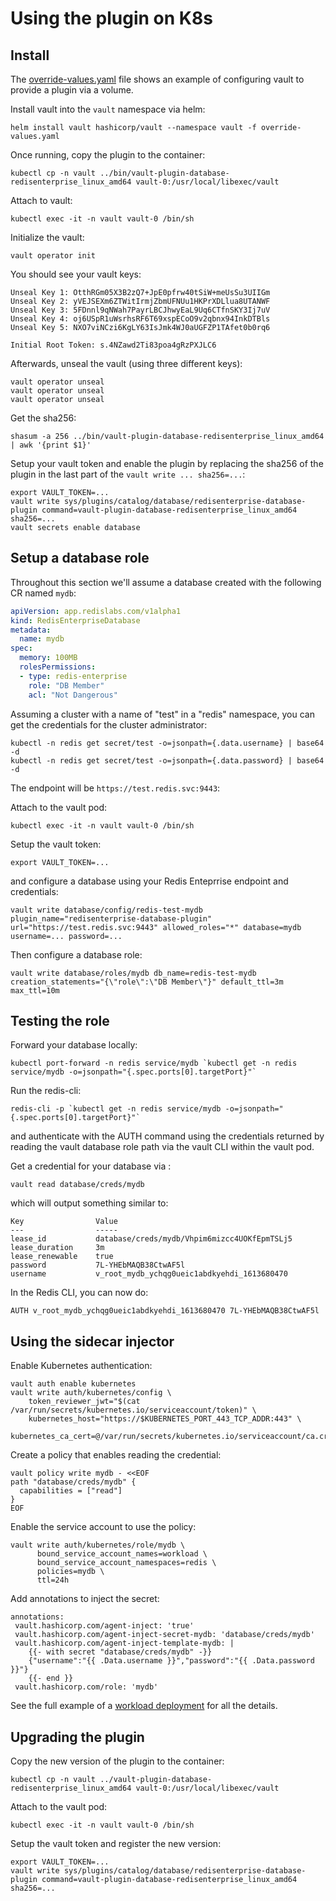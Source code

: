 # Using the plugin on K8s

## Install

The [override-values.yaml](../../examples/k8s/override-values.yaml) file shows an example of
configuring vault to provide a plugin via a volume.

Install vault into the `vault` namespace via helm:
```
helm install vault hashicorp/vault --namespace vault -f override-values.yaml
```

Once running, copy the plugin to the container:

```
kubectl cp -n vault ../bin/vault-plugin-database-redisenterprise_linux_amd64 vault-0:/usr/local/libexec/vault
```

Attach to vault:

```
kubectl exec -it -n vault vault-0 /bin/sh
```

Initialize the vault:
```
vault operator init
```

You should see your vault keys:
```
Unseal Key 1: OtthRGm05X3B2zQ7+JpE0pfrw40tSiW+meUsSu3UIIGm
Unseal Key 2: yVEJSEXm6ZTWitIrmjZbmUFNUu1HKPrXDLlua8UTANWF
Unseal Key 3: 5FDnnl9qNWah7PayrLBCJhwyEaL9Uq6CTfnSKY3Ij7uV
Unseal Key 4: oj6USpR1uWsrhsRF6T69xspECoO9v2qbnx94InkDTBls
Unseal Key 5: NXO7viNCzi6KgLY63IsJmk4WJ0aUGFZP1TAfet0b0rq6

Initial Root Token: s.4NZawd2Ti83poa4gRzPXJLC6

```

Afterwards, unseal the vault (using three different keys):

```
vault operator unseal
vault operator unseal
vault operator unseal
```

Get the sha256:

```
shasum -a 256 ../bin/vault-plugin-database-redisenterprise_linux_amd64 | awk '{print $1}'
```

Setup your vault token and enable the plugin by replacing the sha256 of
the plugin in the last part of the `vault write ... sha256=...`:

```
export VAULT_TOKEN=...
vault write sys/plugins/catalog/database/redisenterprise-database-plugin command=vault-plugin-database-redisenterprise_linux_amd64 sha256=...
vault secrets enable database
```

## Setup a database role

Throughout this section we'll assume a database created with the following CR named `mydb`:

```YAML
apiVersion: app.redislabs.com/v1alpha1
kind: RedisEnterpriseDatabase
metadata:
  name: mydb
spec:
  memory: 100MB
  rolesPermissions:
  - type: redis-enterprise
    role: "DB Member"
    acl: "Not Dangerous"
```

Assuming a cluster with a name of "test" in a "redis" namespace, you can
get the credentials for the cluster administrator:

```
kubectl -n redis get secret/test -o=jsonpath={.data.username} | base64 -d
kubectl -n redis get secret/test -o=jsonpath={.data.password} | base64 -d
```

The endpoint will be `https://test.redis.svc:9443`:

Attach to the vault pod:

```
kubectl exec -it -n vault vault-0 /bin/sh
```

Setup the vault token:

```
export VAULT_TOKEN=...
```

and configure a database using your
Redis Enteprrise endpoint and credentials:

```
vault write database/config/redis-test-mydb plugin_name="redisenterprise-database-plugin" url="https://test.redis.svc:9443" allowed_roles="*" database=mydb username=... password=...
```

Then configure a database role:

```
vault write database/roles/mydb db_name=redis-test-mydb creation_statements="{\"role\":\"DB Member\"}" default_ttl=3m max_ttl=10m
```

## Testing the role

Forward your database locally:

```
kubectl port-forward -n redis service/mydb `kubectl get -n redis service/mydb -o=jsonpath="{.spec.ports[0].targetPort}"`
```

Run the redis-cli:

```
redis-cli -p `kubectl get -n redis service/mydb -o=jsonpath="{.spec.ports[0].targetPort}"`
```

and authenticate with the AUTH command using the credentials returned by
reading the vault database role path via the vault CLI within the vault
pod.

Get a credential for your database via :

```
vault read database/creds/mydb
```

which will output something similar to:

```
Key                Value
---                -----
lease_id           database/creds/mydb/Vhpim6mizcc4UOKfEpmTSLj5
lease_duration     3m
lease_renewable    true
password           7L-YHEbMAQB38CtwAF5l
username           v_root_mydb_ychqg0ueic1abdkyehdi_1613680470
```

In the Redis CLI, you can now do:

```
AUTH v_root_mydb_ychqg0ueic1abdkyehdi_1613680470 7L-YHEbMAQB38CtwAF5l
```

## Using the sidecar injector

Enable Kubernetes authentication:

```
vault auth enable kubernetes
vault write auth/kubernetes/config \
    token_reviewer_jwt="$(cat /var/run/secrets/kubernetes.io/serviceaccount/token)" \
    kubernetes_host="https://$KUBERNETES_PORT_443_TCP_ADDR:443" \
    kubernetes_ca_cert=@/var/run/secrets/kubernetes.io/serviceaccount/ca.crt
```

Create a policy that enables reading the credential:

```
vault policy write mydb - <<EOF
path "database/creds/mydb" {
  capabilities = ["read"]
}
EOF
```

Enable the service account to use the policy:

```
vault write auth/kubernetes/role/mydb \
      bound_service_account_names=workload \
      bound_service_account_namespaces=redis \
      policies=mydb \
      ttl=24h
```

Add annotations to inject the secret:

```
annotations:
 vault.hashicorp.com/agent-inject: 'true'
 vault.hashicorp.com/agent-inject-secret-mydb: 'database/creds/mydb'
 vault.hashicorp.com/agent-inject-template-mydb: |
    {{- with secret "database/creds/mydb" -}}
    {"username":"{{ .Data.username }}","password":"{{ .Data.password }}"}
    {{- end }}
 vault.hashicorp.com/role: 'mydb'
```

See the full example of a [workload deployment](../../examples/k8s/log-auth.yaml) for all the details.

## Upgrading the plugin

Copy the new version of the plugin to the container:

```
kubectl cp -n vault ../vault-plugin-database-redisenterprise_linux_amd64 vault-0:/usr/local/libexec/vault
```

Attach to the vault pod:

```
kubectl exec -it -n vault vault-0 /bin/sh
```

Setup the vault token and register the new version:

```
export VAULT_TOKEN=...
vault write sys/plugins/catalog/database/redisenterprise-database-plugin command=vault-plugin-database-redisenterprise_linux_amd64 sha256=...
```
